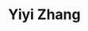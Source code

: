 ---
title: Yiyi Zhang
role: PhD student
interests:
  - Ecosystem services
  - Beneficiaries
  - Land management

user_groups:
  - Grad students

organizations:
  - name: McGill University
    url: https://www.mcgill.ca/
education:
  courses:
    - course: MS in xx
      institution: University of xx
      year: 20xx

email: ""
superuser: false
highlight_name: true
--- 